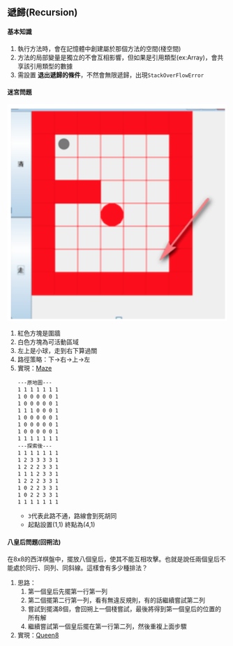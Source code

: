 ## 遞歸(Recursion)  
#### 基本知識  
1. 執行方法時，會在記憶體中創建屬於那個方法的空間(棧空間)  
2. 方法的局部變量是獨立的不會互相影響，但如果是引用類型(ex:Array)，會共享該引用類型的數據  
3. 需設置 **退出遞歸的條件**，不然會無限遞歸，出現`StackOverFlowError`  
#### 迷宮問題  
![image1](image/recursion1.png)  
1. 紅色方塊是圍牆  
2. 白色方塊為可活動區域  
3. 左上是小球，走到右下算過關  
4. 路徑策略：下->右->上->左  
5. 實現：[Maze](Maze.java)  
    ```
   ---原地圖---
   1 1 1 1 1 1 1 
   1 0 0 0 0 0 1 
   1 0 0 0 0 0 1 
   1 1 1 0 0 0 1 
   1 0 0 0 0 0 1 
   1 0 0 0 0 0 1 
   1 0 0 0 0 0 1 
   1 1 1 1 1 1 1 
   ---探索後---
   1 1 1 1 1 1 1 
   1 2 3 3 3 3 1 
   1 2 2 2 3 3 1 
   1 1 1 2 3 3 1 
   1 2 2 2 3 3 1 
   1 0 2 2 3 3 1 
   1 0 2 2 3 3 1 
   1 1 1 1 1 1 1
   ```  
   * `3`代表此路不通，路線會到死胡同  
   * 起點設置(1,1) 終點為(4,1)  
#### 八皇后問題(回朔法)  
在8x8的西洋棋盤中，擺放八個皇后，使其不能互相攻擊。也就是說任兩個皇后不能處於同行、同列、同斜線。這樣會有多少種排法？  
1. 思路：
    1. 第一個皇后先擺第一行第一列  
    2. 第二個擺第二行第一列，看有無違反規則，有的話繼續嘗試第二列  
    3. 嘗試到擺滿8個，會回朔上一個棧嘗試，最後將得到第一個皇后的位置的所有解  
    4. 繼續嘗試第一個皇后擺在第一行第二列，然後重複上面步驟  
2. 實現：[Queen8](Queen8.java)  

    